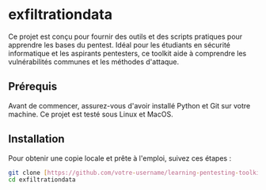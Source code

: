 # exfiltrationdata


Ce projet est conçu pour fournir des outils et des scripts pratiques pour apprendre les bases du pentest. Idéal pour les étudiants en sécurité informatique et les aspirants pentesters, ce toolkit aide à comprendre les vulnérabilités communes et les méthodes d'attaque.

## Prérequis

Avant de commencer, assurez-vous d'avoir installé Python et Git sur votre machine. Ce projet est testé sous Linux et MacOS.

## Installation

Pour obtenir une copie locale et prête à l'emploi, suivez ces étapes :

```bash
git clone [https://github.com/votre-username/learning-pentesting-toolkit.git](https://github.com/ljamel/exfiltrationdata.git)
cd exfiltrationdata
